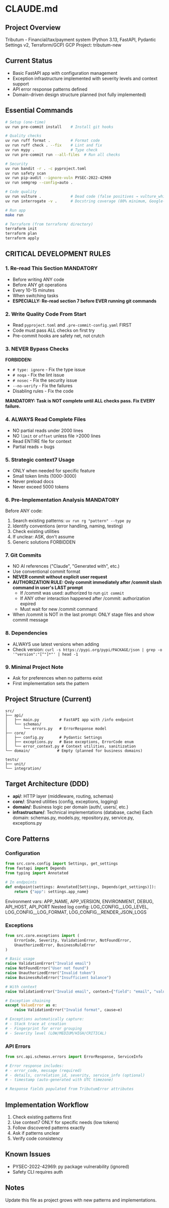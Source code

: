# CLAUDE.md

## Project Overview
Tributum - Financial/tax/payment system (Python 3.13, FastAPI, Pydantic Settings v2, Terraform/GCP)
GCP Project: tributum-new

## Current Status
- Basic FastAPI app with configuration management
- Exception infrastructure implemented with severity levels and context support
- API error response patterns defined
- Domain-driven design structure planned (not fully implemented)

## Essential Commands
```bash
# Setup (one-time)
uv run pre-commit install    # Install git hooks

# Quality checks
uv run ruff format .         # Format code
uv run ruff check . --fix    # Lint and fix
uv run mypy .                # Type check
uv run pre-commit run --all-files  # Run all checks

# Security
uv run bandit -r . -c pyproject.toml
uv run safety scan
uv run pip-audit --ignore-vuln PYSEC-2022-42969
uv run semgrep --config=auto .

# Code quality
uv run vulture .             # Dead code (false positives → vulture_whitelist.py)
uv run interrogate -v .      # Docstring coverage (80% minimum, Google-style)

# Run app
make run

# Terraform (from terraform/ directory)
terraform init
terraform plan
terraform apply
```

## CRITICAL DEVELOPMENT RULES

### 1. Re-read This Section MANDATORY
- Before writing ANY code
- Before ANY git operations
- Every 10-15 minutes
- When switching tasks
- **ESPECIALLY: Re-read section 7 before EVER running git commands**

### 2. Write Quality Code From Start
- Read `pyproject.toml` and `.pre-commit-config.yaml` FIRST
- Code must pass ALL checks on first try
- Pre-commit hooks are safety net, not crutch

### 3. NEVER Bypass Checks
**FORBIDDEN:**
- `# type: ignore` - Fix the type issue
- `# noqa` - Fix the lint issue
- `# nosec` - Fix the security issue
- `--no-verify` - Fix the failures
- Disabling rules - Fix the code

**MANDATORY: Task is NOT complete until ALL checks pass. Fix EVERY failure.**

### 4. ALWAYS Read Complete Files
- NO partial reads under 2000 lines
- NO `limit` or `offset` unless file >2000 lines
- Read ENTIRE file for context
- Partial reads = bugs

### 5. Strategic context7 Usage
- ONLY when needed for specific feature
- Small token limits (1000-3000)
- Never preload docs
- Never exceed 5000 tokens

### 6. Pre-Implementation Analysis MANDATORY
Before ANY code:
1. Search existing patterns: `uv run rg "pattern" --type py`
2. Identify conventions (error handling, naming, testing)
3. Check existing utilities
4. If unclear: ASK, don't assume
5. Generic solutions FORBIDDEN

### 7. Git Commits
- NO AI references ("Claude", "Generated with", etc.)
- Use conventional commit format
- **NEVER commit without explicit user request**
- **AUTHORIZATION RULE: Only commit immediately after /commit slash command in user's LAST prompt**
  - If /commit was used: authorized to run `git commit`
  - If ANY other interaction happened after /commit: authorization expired
  - Must wait for new /commit command
- When /commit is NOT in the last prompt: ONLY stage files and show commit message

### 8. Dependencies
- ALWAYS use latest versions when adding
- Check version: `curl -s https://pypi.org/pypi/PACKAGE/json | grep -o '"version":"[^"]*"' | head -1`

### 9. Minimal Project Note
- Ask for preferences when no patterns exist
- First implementation sets the pattern

## Project Structure (Current)
```
src/
├── api/
│   ├── main.py         # FastAPI app with /info endpoint
│   └── schemas/
│       └── errors.py   # ErrorResponse model
├── core/
│   ├── config.py       # Pydantic Settings
│   ├── exceptions.py   # Base exceptions, ErrorCode enum
│   └── error_context.py # Context utilities, sanitization
└── domain/            # Empty (planned for business domains)

tests/
├── unit/
└── integration/
```

## Target Architecture (DDD)
- **api/**: HTTP layer (middleware, routing, schemas)
- **core/**: Shared utilities (config, exceptions, logging)
- **domain/**: Business logic per domain (auth/, users/, etc.)
- **infrastructure/**: Technical implementations (database, cache)
Each domain: schemas.py, models.py, repository.py, service.py, exceptions.py

## Core Patterns

### Configuration
```python
from src.core.config import Settings, get_settings
from fastapi import Depends
from typing import Annotated

# In endpoints
def endpoint(settings: Annotated[Settings, Depends(get_settings)]):
    return {"app": settings.app_name}
```

Environment vars: APP_NAME, APP_VERSION, ENVIRONMENT, DEBUG, API_HOST, API_PORT
Nested log config: LOG_CONFIG__LOG_LEVEL, LOG_CONFIG__LOG_FORMAT, LOG_CONFIG__RENDER_JSON_LOGS

### Exceptions
```python
from src.core.exceptions import (
    ErrorCode, Severity, ValidationError, NotFoundError,
    UnauthorizedError, BusinessRuleError
)

# Basic usage
raise ValidationError("Invalid email")
raise NotFoundError("User not found")
raise UnauthorizedError("Invalid token")
raise BusinessRuleError("Insufficient balance")

# With context
raise ValidationError("Invalid email", context={"field": "email", "value": "bad-email"})

# Exception chaining
except ValueError as e:
    raise ValidationError("Invalid format", cause=e)

# Exceptions automatically capture:
# - Stack trace at creation
# - Fingerprint for error grouping
# - Severity level (LOW/MEDIUM/HIGH/CRITICAL)
```

### API Errors
```python
from src.api.schemas.errors import ErrorResponse, ServiceInfo

# Error response includes:
# - error_code, message (required)
# - details, correlation_id, severity, service_info (optional)
# - timestamp (auto-generated with UTC timezone)

# Response fields populated from TributumError attributes
```

## Implementation Workflow
1. Check existing patterns first
2. Use context7 ONLY for specific needs (low tokens)
3. Follow discovered patterns exactly
4. Ask if patterns unclear
5. Verify code consistency

## Known Issues
- PYSEC-2022-42969: py package vulnerability (ignored)
- Safety CLI requires auth

## Notes
Update this file as project grows with new patterns and implementations.
